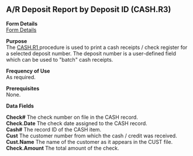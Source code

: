 ##  A/R Deposit Report by Deposit ID (CASH.R3)

<PageHeader />

**Form Details**  
[ Form Details ](CASH-R3-1/README.md)   

**Purpose**  
The [ CASH.R1 ](../../../../rover/AR-OVERVIEW/AR-REPORT/CASH-R1/README.md) procedure is used to print a cash receipts / check register for a selected deposit number. The deposit number is a user-defined field which can be used to "batch" cash receipts. 

**Frequency of Use**  
As required.

**Prerequisites**  
None.

**Data Fields**

**Check#** The check number on file in the CASH record.  
**Check.Date** The check date assigned to the CASH record.  
**Cash#** The record ID of the CASH item.  
**Cust** The customer number from which the cash / credit was received.  
**Cust.Name** The name of the customer as it appears in the CUST file.  
**Check.Amount** The total amount of the check.  
  
<badge text= "Version 8.10.57" vertical="middle" />

<PageFooter />